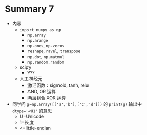 # Summary 7

* 内容
    * `import numpy as np`
        * `np.array`
        * `np.arange`
        * `np.ones`, `np.zeros`
        * `reshape`, `ravel`, `transpose`
        * `np.dot`, `np.matmul`
        * `np.random.random`
    * scipy
        * ???
    * 人工神经元
        * 激活函数：sigmoid, tanh, relu
        * AND, OR 运算
        * 两层组合 XOR 运算
* 同学问 `g=np.array([['a','b'],['c','d']])` 的 `print(g)` 输出中 `dtype='<U1'` 的意思
    * U=Unicode
    * 1=长度
    * <=little-endian
